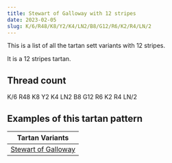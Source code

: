 ```yaml
---
title: Stewart of Galloway with 12 stripes
date: 2023-02-05
slug: K/6/R48/K8/Y2/K4/LN2/B8/G12/R6/K2/R4/LN/2
---
```

This is a list of all the tartan sett variants with 12 stripes.

It is a 12 stripes tartan.


## Thread count
K/6 R48 K8 Y2 K4 LN2 B8 G12 R6 K2 R4 LN/2

## Examples of this tartan pattern

| Tartan Variants |
|---------------|
| [Stewart of Galloway](/variants/k/6/r48/k8/y2/k4/ln2/b8/g12/r6/k2/r4/ln/2-b304080-g008000-k000000-lne0e0e0-rc00000-yf0c000)||

